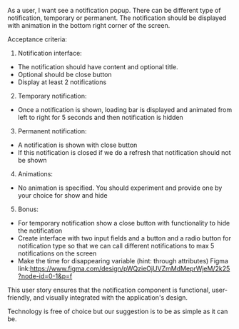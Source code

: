 As a user, I want see a notification popup. There can be different type of notification, temporary or permanent. The notification should be displayed with animation in the bottom right corner of the screen.

Acceptance criteria:
 1. Notification interface:
  - The notification should have content and optional title.
  - Optional should be close button
  - Display at least 2 notifications
 2. Temporary notification:
  - Once a notification is shown, loading bar is displayed and animated from left to right for 5 seconds and then notification is hidden
 3. Permanent notification:
  - A notification is shown with close button
  - If this notification is closed if we do a refresh that notification should not be shown
 4. Animations:
  - No animation is specified. You should experiment and provide one by your choice for show and hide
 5. Bonus:
  - For temporary notification show a close button with functionality to hide the notification
  - Create interface with two input fields and a button and a radio button for notification type so that we can call different notifications to max 5 notifications on the screen
  - Make the time for disappearing variable (hint: through attributes) 
  Figma link:https://www.figma.com/design/pWQzieOjUVZmMdMeprWjeM/2k25?node-id=0-1&p=f
  
  This user story ensures that the notification component is functional, user-friendly, and visually integrated with the application's design.

  Technology is free of choice but our suggestion is to be as simple as it can be.